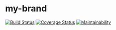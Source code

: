 # my-brand

[![Build Status](https://travis-ci.com/elvisiraguha/my-brand.svg?branch=develop)](https://travis-ci.com/elvisiraguha/my-brand)
[![Coverage Status](https://coveralls.io/repos/github/elvisiraguha/my-brand/badge.svg?branch=develop)](https://coveralls.io/github/elvisiraguha/my-brand?branch=develop)
[![Maintainability](https://api.codeclimate.com/v1/badges/92cb95169de3686b188b/maintainability)](https://codeclimate.com/github/elvisiraguha/my-brand/maintainability)
